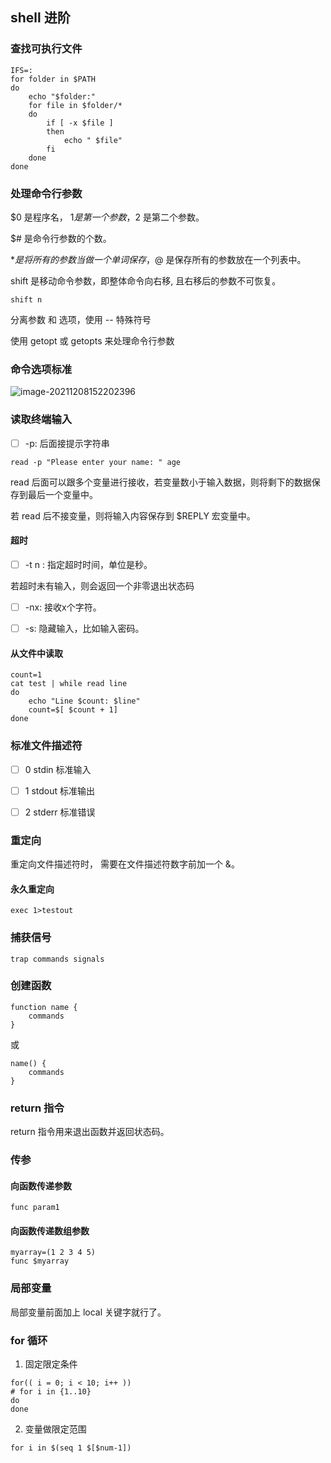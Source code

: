 ## shell 进阶

### 查找可执行文件

```
IFS=:
for folder in $PATH
do
	echo "$folder:"
	for file in $folder/*
	do
		if [ -x $file ]
		then
			echo " $file"
		fi
	done
done
```

### 处理命令行参数

$0 是程序名， $1 是第一个参数，$2 是第二个参数。

$# 是命令行参数的个数。

$* 是将所有的参数当做一个单词保存，$@ 是保存所有的参数放在一个列表中。

shift 是移动命令参数，即整体命令向右移, 且右移后的参数不可恢复。

```
shift n
```

分离参数 和 选项，使用 -- 特殊符号

使用 getopt 或 getopts 来处理命令行参数



### 命令选项标准

![image-20211208152202396](images/shell-optionStandard.png)

### 读取终端输入

- [ ] -p: 后面接提示字符串

```
read -p "Please enter your name: " age
```

read 后面可以跟多个变量进行接收，若变量数小于输入数据，则将剩下的数据保存到最后一个变量中。

若 read 后不接变量，则将输入内容保存到 $REPLY 宏变量中。

#### 超时

- [ ] -t  n : 指定超时时间，单位是秒。

若超时未有输入，则会返回一个非零退出状态码



- [ ] -nx: 接收x个字符。

- [ ] -s: 隐藏输入，比如输入密码。

#### 从文件中读取

```
count=1
cat test | while read line
do
	echo "Line $count: $line"
	count=$[ $count + 1]
done
```



### 标准文件描述符

- [ ] 0    stdin     标准输入
- [ ] 1   stdout   标准输出
- [ ] 2   stderr    标准错误



### 重定向

重定向文件描述符时， 需要在文件描述符数字前加一个 &。

#### 永久重定向

```
exec 1>testout
```



### 捕获信号

```
trap commands signals
```



### 创建函数

```
function name {
	commands
}
```

或

```
name() {
	commands
}
```

### return 指令

return 指令用来退出函数并返回状态码。

### 传参

#### 向函数传递参数

```
func param1
```

#### 向函数传递数组参数

```
myarray=(1 2 3 4 5)
func $myarray
```



### 局部变量

局部变量前面加上 local 关键字就行了。

### for 循环

1. 固定限定条件
```
for(( i = 0; i < 10; i++ ))
# for i in {1..10}
do
done
```
2. 变量做限定范围
```
for i in $(seq 1 $[$num-1])
```

